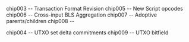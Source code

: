 chip003 -- Transaction Format Revision
chip005 -- New Script opcodes
chip006 -- Cross-input BLS Aggregation
chip007 -- Adoptive parents/children
chip008 --


chip004 -- UTXO set delta commitments
chip009 -- UTXO bitfield

